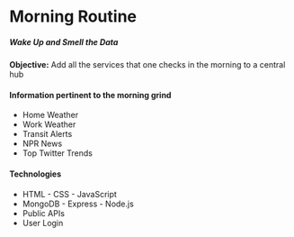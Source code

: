 # Morning Routine

##### Wake Up and Smell the Data
**Objective:** Add all the services that one checks in the morning to a central hub

#### Information pertinent to the morning grind
- Home Weather
- Work Weather
- Transit Alerts
- NPR News
- Top Twitter Trends

#### Technologies
- HTML - CSS - JavaScript
- MongoDB - Express - Node.js
- Public APIs
- User Login
